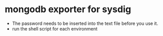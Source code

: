 # mongodb exporter for sysdig
- The password needs to be inserted into the text file before you use it.
- run the shell script for each environment